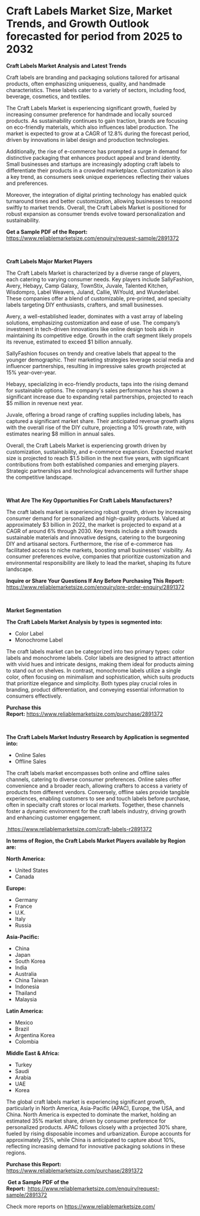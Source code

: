 <p><h1>Craft Labels Market Size, Market Trends, and Growth Outlook forecasted for period from 2025 to 2032</h1></p><p><strong>Craft Labels Market Analysis and Latest Trends</strong></p>
<p><p>Craft labels are branding and packaging solutions tailored for artisanal products, often emphasizing uniqueness, quality, and handmade characteristics. These labels cater to a variety of sectors, including food, beverage, cosmetics, and textiles. </p><p>The Craft Labels Market is experiencing significant growth, fueled by increasing consumer preference for handmade and locally sourced products. As sustainability continues to gain traction, brands are focusing on eco-friendly materials, which also influences label production. The market is expected to grow at a CAGR of 12.8% during the forecast period, driven by innovations in label design and production technologies.</p><p>Additionally, the rise of e-commerce has prompted a surge in demand for distinctive packaging that enhances product appeal and brand identity. Small businesses and startups are increasingly adopting craft labels to differentiate their products in a crowded marketplace. Customization is also a key trend, as consumers seek unique experiences reflecting their values and preferences.</p><p>Moreover, the integration of digital printing technology has enabled quick turnaround times and better customization, allowing businesses to respond swiftly to market trends. Overall, the Craft Labels Market is positioned for robust expansion as consumer trends evolve toward personalization and sustainability.</p></p>
<p><strong>Get a Sample PDF of the Report:&nbsp;</strong> <a href="https://www.reliablemarketsize.com/enquiry/request-sample/2891372?utm_campaign=3456&utm_medium=2&utm_source=Github&utm_content=ia&utm_term=14032025&utm_id=craft-labels">https://www.reliablemarketsize.com/enquiry/request-sample/2891372</a></p>
<p>&nbsp;</p>
<p><strong>Craft Labels Major Market Players</strong></p>
<p><p>The Craft Labels Market is characterized by a diverse range of players, each catering to varying consumer needs. Key players include SallyFashion, Avery, Hebayy, Camp Galaxy, TownStix, Juvale, Talented Kitchen, Wisdompro, Label Weavers, Juland, Callie, WiYould, and Wunderlabel. These companies offer a blend of customizable, pre-printed, and specialty labels targeting DIY enthusiasts, crafters, and small businesses.</p><p>Avery, a well-established leader, dominates with a vast array of labeling solutions, emphasizing customization and ease of use. The company’s investment in tech-driven innovations like online design tools aids in maintaining its competitive edge. Growth in the craft segment likely propels its revenue, estimated to exceed $1 billion annually.</p><p>SallyFashion focuses on trendy and creative labels that appeal to the younger demographic. Their marketing strategies leverage social media and influencer partnerships, resulting in impressive sales growth projected at 15% year-over-year. </p><p>Hebayy, specializing in eco-friendly products, taps into the rising demand for sustainable options. The company's sales performance has shown a significant increase due to expanding retail partnerships, projected to reach $5 million in revenue next year.</p><p>Juvale, offering a broad range of crafting supplies including labels, has captured a significant market share. Their anticipated revenue growth aligns with the overall rise of the DIY culture, projecting a 10% growth rate, with estimates nearing $8 million in annual sales.</p><p>Overall, the Craft Labels Market is experiencing growth driven by customization, sustainability, and e-commerce expansion. Expected market size is projected to reach $1.5 billion in the next five years, with significant contributions from both established companies and emerging players. Strategic partnerships and technological advancements will further shape the competitive landscape.</p></p>
<p>&nbsp;</p>
<p><strong>What Are The Key Opportunities For Craft Labels Manufacturers?</strong></p>
<p><p>The craft labels market is experiencing robust growth, driven by increasing consumer demand for personalized and high-quality products. Valued at approximately $3 billion in 2022, the market is projected to expand at a CAGR of around 6% through 2030. Key trends include a shift towards sustainable materials and innovative designs, catering to the burgeoning DIY and artisanal sectors. Furthermore, the rise of e-commerce has facilitated access to niche markets, boosting small businesses' visibility. As consumer preferences evolve, companies that prioritize customization and environmental responsibility are likely to lead the market, shaping its future landscape.</p></p>
<p><strong>Inquire or Share Your Questions If Any Before Purchasing This Report:</strong> <a href="https://www.reliablemarketsize.com/enquiry/pre-order-enquiry/2891372?utm_campaign=3456&utm_medium=2&utm_source=Github&utm_content=ia&utm_term=14032025&utm_id=craft-labels">https://www.reliablemarketsize.com/enquiry/pre-order-enquiry/2891372</a></p>
<p>&nbsp;</p>
<p><strong>Market Segmentation</strong></p>
<p><strong>The Craft Labels Market Analysis by types is segmented into:</strong></p>
<p><ul><li>Color Label</li><li>Monochrome Label</li></ul></p>
<p><p>The craft labels market can be categorized into two primary types: color labels and monochrome labels. Color labels are designed to attract attention with vivid hues and intricate designs, making them ideal for products aiming to stand out on shelves. In contrast, monochrome labels utilize a single color, often focusing on minimalism and sophistication, which suits products that prioritize elegance and simplicity. Both types play crucial roles in branding, product differentiation, and conveying essential information to consumers effectively.</p></p>
<p><strong>Purchase this Report:&nbsp;</strong><a href="https://www.reliablemarketsize.com/purchase/2891372?utm_campaign=3456&utm_medium=2&utm_source=Github&utm_content=ia&utm_term=14032025&utm_id=craft-labels">https://www.reliablemarketsize.com/purchase/2891372</a></p>
<p>&nbsp;</p>
<p><strong>The Craft Labels Market Industry Research by Application is segmented into:</strong></p>
<p><ul><li>Online Sales</li><li>Offline Sales</li></ul></p>
<p><p>The craft labels market encompasses both online and offline sales channels, catering to diverse consumer preferences. Online sales offer convenience and a broader reach, allowing crafters to access a variety of products from different vendors. Conversely, offline sales provide tangible experiences, enabling customers to see and touch labels before purchase, often in specialty craft stores or local markets. Together, these channels foster a dynamic environment for the craft labels industry, driving growth and enhancing customer engagement.</p></p>
<p><a href="https://www.reliablemarketsize.com/craft-labels-r2891372?utm_campaign=3456&utm_medium=2&utm_source=Github&utm_content=ia&utm_term=14032025&utm_id=craft-labels">&nbsp;https://www.reliablemarketsize.com/craft-labels-r2891372</a></p>
<p><strong>In terms of Region, the Craft Labels Market Players available by Region are:</strong></p>
<p>
    <p> <strong> North America: </strong>
        <ul>
            <li>United States</li>
            <li>Canada</li>
        </ul>
        </p> 
    <p> <strong> Europe: </strong>
        <ul>
            <li>Germany</li>
            <li>France</li>
            <li>U.K.</li>
            <li>Italy</li>
            <li>Russia</li>
        </ul>
        </p> 
    <p> <strong> Asia-Pacific: </strong>
        <ul>
            <li>China</li>
            <li>Japan</li>
            <li>South Korea</li>
            <li>India</li>
            <li>Australia</li>
            <li>China Taiwan</li>
            <li>Indonesia</li>
            <li>Thailand</li>
            <li>Malaysia</li>
        </ul>
        </p> 
    <p> <strong> Latin America: </strong>
        <ul>
            <li>Mexico</li>
            <li>Brazil</li>
            <li>Argentina Korea</li>
            <li>Colombia</li>
        </ul>
        </p> 
    <p> <strong> Middle East & Africa: </strong>
        <ul>
            <li>Turkey</li>
            <li>Saudi</li>
            <li>Arabia</li>
            <li>UAE</li>
            <li>Korea</li>
        </ul>
    </p>
    </p>
<p><p>The global craft labels market is experiencing significant growth, particularly in North America, Asia-Pacific (APAC), Europe, the USA, and China. North America is expected to dominate the market, holding an estimated 35% market share, driven by consumer preference for personalized products. APAC follows closely with a projected 30% share, fueled by rising disposable incomes and urbanization. Europe accounts for approximately 25%, while China is anticipated to capture about 10%, reflecting increasing demand for innovative packaging solutions in these regions.</p></p>
<p><strong>Purchase this Report: </strong><a href="https://www.reliablemarketsize.com/purchase/2891372?utm_campaign=3456&utm_medium=2&utm_source=Github&utm_content=ia&utm_term=14032025&utm_id=craft-labels">https://www.reliablemarketsize.com/purchase/2891372</a></p>
<p>&nbsp;<strong>Get a Sample PDF of the Report:&nbsp;&nbsp;</strong><a href="https://www.reliablemarketsize.com/enquiry/request-sample/2891372?utm_campaign=3456&utm_medium=2&utm_source=Github&utm_content=ia&utm_term=14032025&utm_id=craft-labels">https://www.reliablemarketsize.com/enquiry/request-sample/2891372</a></p>
<p><strong></strong></p>
<p>Check more reports on <a href="https://www.reliablemarketsize.com/?utm_campaign=3456&utm_medium=2&utm_source=Github&utm_content=ia&utm_term=14032025&utm_id=craft-labels">https://www.reliablemarketsize.com/</a></p>